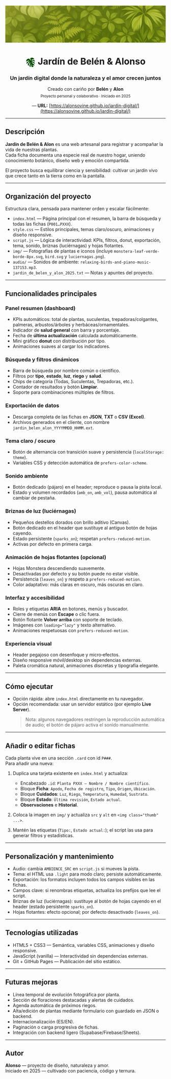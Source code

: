 <div align="center">

![IMG](img/fondo-readme.png "imagen cámara")

# <img src="img/monstera-leaf-verde-borde-8px.svg" width="32" align="center" /> Jardín de Belén & Alonso

### Un jardín digital donde la naturaleza y el amor crecen juntos

Creado con cariño por **Belén** y **Alon**  
<sub>Proyecto personal y colaborativo · Iniciado en 2025</sub>  

— **URL:** [https://alonsovine.github.io/jardin-digital/](https://alonsovine.github.io/jardin-digital/)

</div>

---

## Descripción

**Jardín de Belén & Alon** es una web artesanal para registrar y acompañar la vida de nuestras plantas.  
Cada ficha documenta una especie real de nuestro hogar, uniendo conocimiento botánico, diseño web y emoción compartida.  

El proyecto busca equilibrar ciencia y sensibilidad: cultivar un jardín vivo que crece tanto en la tierra como en la pantalla.

---

## Organización del proyecto

Estructura clara, pensada para mantener orden y escalar fácilmente:

- `index.html` — Página principal con el resumen, la barra de búsqueda y todas las fichas (`P001…PXXX`).
- `style.css` — Estilos principales, temas claro/oscuro, animaciones y diseño responsive.
- `script.js` — Lógica de interactividad: KPIs, filtros, donut, exportación, tema, sonido, briznas (luciérnagas) y hojas flotantes.
- `img/` — Fotografías de plantas e iconos (incluye `monstera-leaf-verde-borde-8px.svg`, `bird.svg` y `luciernagas.png`).
- `audio/` — Sonidos de ambiente: `relaxing-birds-and-piano-music-137153.mp3`.
- `jardin_de_belen_y_alon_2025.txt` — Notas y apuntes del proyecto.

---

## Funcionalidades principales

### Panel resumen (dashboard)
- KPIs automáticos: total de plantas, suculentas, trepadoras/colgantes, palmeras, arbustos/árboles y herbáceas/ornamentales.  
- Indicador de **salud general** con barra y porcentaje.  
- Fecha de **última actualización** calculada automáticamente.  
- Mini gráfico **donut** con distribución por tipo.  
- Animaciones suaves al cargar los indicadores.

### Búsqueda y filtros dinámicos
- Barra de búsqueda por nombre común o científico.  
- Filtros por **tipo**, **estado**, **luz**, **riego** y **salud**.  
- Chips de categoría (Todas, Suculentas, Trepadoras, etc.).  
- Contador de resultados y botón **Limpiar**.  
- Soporte para combinaciones múltiples de filtros.

### Exportación de datos
- Descarga completa de las fichas en **JSON**, **TXT** o **CSV (Excel)**.  
- Archivos generados en el cliente, con nombre `jardin_belen_alon_YYYYMMDD_HHMM.ext`.

### Tema claro / oscuro
- Botón de alternancia con transición suave y persistencia (`localStorage: theme`).  
- Variables CSS y detección automática de `prefers-color-scheme`.

### Sonido ambiente
- Botón dedicado (pájaro) en el header; reproduce o pausa la pista local.  
- Estado y volumen recordados (`amb_on`, `amb_vol`), pausa automática al cambiar de pestaña.

### Briznas de luz (luciérnagas)
- Pequeños destellos dorados con brillo aditivo (Canvas).  
- Botón dedicado en el header que sustituye al antiguo botón de hojas cayendo.  
- Estado persistente (`sparks_on`); respetan `prefers-reduced-motion`.  
- Activas por defecto en primera carga.

### Animación de hojas flotantes (opcional)
- Hojas Monstera descendiendo suavemente.  
- Desactivadas por defecto y su botón puede no estar visible.  
- Persistencia (`leaves_on`) y respeto a `prefers-reduced-motion`.  
- Color adaptativo: más claras en oscuro, más oscuras en claro.

### Interfaz y accesibilidad
- Roles y etiquetas **ARIA** en botones, menús y buscador.  
- Cierre de menús con **Escape** o clic fuera.  
- Botón flotante **Volver arriba** con soporte de teclado.  
- Imágenes con `loading="lazy"` y texto alternativo.  
- Animaciones respetuosas con `prefers-reduced-motion`.

### Experiencia visual
- Header pegajoso con desenfoque y micro‑efectos.  
- Diseño responsive móvil/desktop sin dependencias externas.  
- Paleta cromática natural, animaciones discretas y tipografía elegante.

---

## Cómo ejecutar

- Opción rápida: abre `index.html` directamente en tu navegador.  
- Opción recomendada: usar un servidor estático (por ejemplo **Live Server**).  
  > Nota: algunos navegadores restringen la reproducción automática de audio; el botón de pájaro activa el sonido manualmente.

---

## Añadir o editar fichas

Cada planta vive en una sección `.card` con id `P###`.  
Para añadir una nueva:

1. Duplica una tarjeta existente en `index.html` y actualiza:
   - Encabezado `.id`: `Planta PXXX — Nombre / Nombre científico`.  
   - Bloque **Ficha**: `Apodo`, `Fecha de registro`, `Tipo`, `Origen`, `Ubicación`.  
   - Bloque **Cuidados**: `Luz`, `Riego`, `Temperatura`, `Humedad`, `Sustrato`.  
   - Bloque **Estado**: `Última revisión`, `Estado actual`.  
   - **Observaciones** e **Historial**.

2. Coloca la imagen en `img/` y actualiza `src` y `alt` en `<img class="thumb" ...>`.

3. Mantén las etiquetas (`Tipo:`, `Estado actual:`); el script las usa para generar filtros y estadísticas.

---

## Personalización y mantenimiento

- Audio: cambia `AMBIENCE_SRC` en `script.js` si mueves la pista.  
- Tema: el HTML usa `.light` para modo claro; persiste automáticamente.  
- Exportación: los formatos incluyen todos los campos visibles en las fichas.  
- Campos clave: si renombras etiquetas, actualiza los prefijos que lee el script.  
- Briznas de luz (luciérnagas): sustituye al botón de hojas cayendo en el header (estado persistente `sparks_on`).  
- Hojas flotantes: efecto opcional; por defecto desactivado (`leaves_on`).  

---

## Tecnologías utilizadas

- HTML5 + CSS3 — Semántica, variables CSS, animaciones y diseño responsive.  
- JavaScript (vanilla) — Interactividad sin dependencias externas.  
- Git + GitHub Pages — Publicación del sitio estático.  

---

## Futuras mejoras

- Línea temporal de evolución fotográfica por planta.  
- Sección de floraciones destacadas y alertas de cuidados.  
- Agenda automática de próximos riegos.  
- Alta/edición de plantas mediante formulario con guardado en JSON o backend.  
- Internacionalización (ES/EN).  
- Paginación o carga progresiva de fichas.  
- Integración con backend ligero (Supabase/Firebase/Sheets).  

---

## Autor

**Alonso** — proyecto de diseño, naturaleza y amor.  
Iniciado en 2025 — cultivado con paciencia, código y ternura.  

